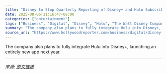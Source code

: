 ```yaml
---
title: "Disney to Stop Quarterly Reporting of Disney+ and Hulu Subscriber Numbers, Following Netflix"
date: 2025-08-06T11:16:47+08:00
categories: ["entertainment"]
tags: ["Business", "Digital", "Disney", "Hulu", "The Walt Disney Company"]
summary: "The company also plans to fully integrate Hulu into Disney+, launching an entirely new app next year."
source_url: "https://www.hollywoodreporter.com/business/digital/disney-stop-reporting-subscribr-numbers-hulu-disney-plus-1236338393/"
---
```


The company also plans to fully integrate Hulu into Disney+, launching an entirely new app next year.

---

*来源: [原文链接](https://www.hollywoodreporter.com/business/digital/disney-stop-reporting-subscribr-numbers-hulu-disney-plus-1236338393/)*

